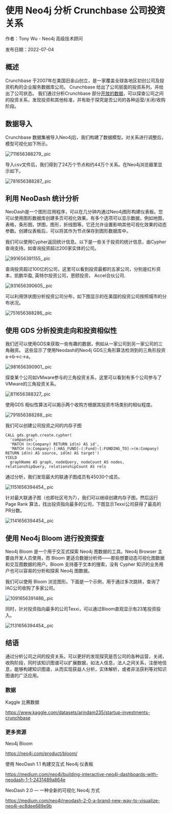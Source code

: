 # 使用 Neo4j 分析 Crunchbase 公司投资关系

作者：Tony Wu - Neo4j 高级技术顾问

发布日期：2022-07-04

## 概述

Crunchbase 于2007年在美国旧金山创立，是一家覆盖全球各地区初创公司及投资机构的企业服务数据库公司。 Crunchbase 给出了公司层面的投资系列，并给出了公司状态。 我们通过分析Crunchbase 部分[开放的数据](https://www.kaggle.com/datasets/arindam235/startup-investments-crunchbase)，可以探查公司之间的投资关系，发现投资和其他标准，并有助于探究是否公司的各种运营/关闭/收购阶段。

## 数据导入

Crunchbase 数据集被导入Neo4j后，我们构建了数据模型。对关系进行调整后，模型可视化如下所示。

![711656388279_.pic](analyze-crunchbase-investments-with-neo4j/711656388279_.pic.jpg)

导入csv文件后，我们得到了24万个节点和约44万个关系。在Neo4j浏览器里显示如下。

![781656388287_.pic](analyze-crunchbase-investments-with-neo4j/781656388287_.pic.jpg)

## 利用 NeoDash 统计分析

NeoDash是一个图形应用程序，可以在几分钟内通过Neo4j图形构建仪表板。您可以使用图形数据库创建多页可视化效果。有多个选项可以显示数据，例如地图，表格，条形图，饼图，图形，折线图等。它还允许设置影响其他可视化效果的动态参数。创建仪表板后，可以将其作为节点保存到图形数据库中。

我们可以使用Cypher返回统计信息。以下是一些关于投资的统计信息，由Cypher查询支持。如查询投资超过200家实体的公司。

![991656391155_.pic](analyze-crunchbase-investments-with-neo4j/991656391155_.pic.jpg)

查询投资超过100亿的公司，这里可以看到投资最都的五家公司，分别是红杉资本，凯鹏华盈, 英特尔投资公司，恩颐投资， Accel合伙公司.

![931656390605_.pic](analyze-crunchbase-investments-with-neo4j/931656390605_.pic.jpg)

可以利用饼状图分析投资公司分布，如下图显示的在美国的投资公司按照城市的分布状况。

![751656388286_.pic](analyze-crunchbase-investments-with-neo4j/751656388286_.pic.jpg)

## 使用 GDS 分析投资走向和投资相似性

我们还可以使用GDS来获取一些有趣的数据，例如从一家公司到另一家公司的三角融资。 这些显示了使用Neodash的Neo4j GDS三角形算法检测到的三角形投资a->b->c->a。

![981656390901_.pic](analyze-crunchbase-investments-with-neo4j/981656390901_.pic.jpg)

探查某个公司如VMware参与的三角投资关系，这里可以看到有多个公司参与了VMware的三角投资关系。

![811656388327_.pic](analyze-crunchbase-investments-with-neo4j/811656388327_.pic.jpg)

使用GDS 相似性算法可以揭示两个收购方根据其投资市场类别的相似程度。

![791656388288_.pic](analyze-crunchbase-investments-with-neo4j/791656388288_.pic.jpg)

我们可以创建公司投资之间的内存子图

```cypher
CALL gds.graph.create.cypher(
  'companies',
  'MATCH (n:Company) RETURN id(n) AS id',
  'MATCH (n:Company)-[:HAS_FUND]-(:Fund)-[:FUNDING_TO]->(m:Company) RETURN id(n) AS source, id(m) AS target')
YIELD
  graphName AS graph, nodeQuery, nodeCount AS nodes, relationshipQuery, relationshipCount AS rels
```

通过分析，我们发现最大的联通子图成员有45030个成员。

![1151656394454_.pic](analyze-crunchbase-investments-with-neo4j/1151656394454_.pic.jpg)

针对最大联通子图（也即社区号为7），我们可以继续创建内存子图，然后运行Page Rank 算法，找出投资指向最多的公司，下图显示Texxi公司获得了最高的PR分数。

![1141656394454_.pic](analyze-crunchbase-investments-with-neo4j/1141656394454_.pic.jpg)

## 使用 Neo4j Bloom 进行投资探查

Neo4j Bloom 是一个用于交互式探索 Neo4j 图数据的工具。Neo4j Browser 主要由开发人员使用，而 Bloom 更适合数据分析师——那些想要动态可视化图数据和交互图数据的用户。Bloom 支持基于文本的搜索，没有 Cypher 知识的业务用户也可以容易的分析和探索 Neo4j 图数据。

我们可以使用 Bloom 浏览图形。下面是一个示例，用于通过多次跳转，查询了IAC公司收购了多家公司。

![1091656391486_.pic](analyze-crunchbase-investments-with-neo4j/1091656391486_.pic.jpg)

同时，针对投资指向最多的公司Texxi，可以通过Bloom直观显示有23笔投资投入。

![1131656394454_.pic](analyze-crunchbase-investments-with-neo4j/1131656394454_.pic.jpg)

## 结语

通过分析公司之间的投资关系，可以更好的发现探究是否公司的各种运营，关闭，收购阶段，同时该知识图谱可以扩展数据，如法人信息，法人之间关系，注册地信息，能够构建知识图谱，从而实现获益人分析，实体解析，或者非法获利等对知识图谱的广泛应用。

### 数据

Kaggle 比赛数据

https://www.kaggle.com/datasets/arindam235/startup-investments-crunchbase

### 更多资源

Neo4j Bloom

https://neo4j.com/product/bloom/ 

使用 NeoDash 1.1 构建交互式 Neo4j 仪表板

https://medium.com/neo4j/building-interactive-neo4j-dashboards-with-neodash-1-1-2431489a864e

NeoDash 2.0 — 一种全新的可视化 Neo4j 方式

https://medium.com/neo4j/neodash-2-0-a-brand-new-way-to-visualize-neo4j-ec8dee689e9b

